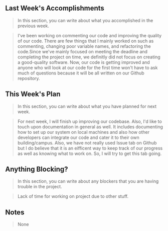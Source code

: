 ## Last Week's Accomplishments

> In this section, you can write about what you accomplished in the previous week.

> I've been working on commenting our code and improving the quality of our code. There are few things that I mainly worked on such as commenting, changing poor variable names, and refactoring the code.Since we've mainly focused on meeting the deadline and completing the project on time, we definitly did not focus on creating a good-quality software. Now, our code is getting improved and anyone who will look at our code for the first time won't have to ask much of questions because it will be all written on our Github repository.

## This Week's Plan

> In this section, you can write about what you have planned for next week.

> For next week, I will finish up improving our codebase. Also, I'd like to touch upon documentation in general as well. It includes documenting how to set up our system on local machines and also how other developers can integrate our code and cater it to their own building/campus. Also, we have not really used Issue tab on Github but I do believe that it is an eifficent way to keep track of our progress as well as knowing what to work on. So, I will try to get this tab going.

## Anything Blocking?

> In this section, you can write about any blockers that you are having trouble in the project.

> Lack of time for working on project due to other stuff.

## Notes

> None


